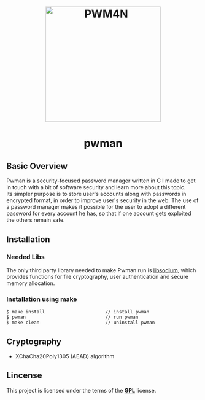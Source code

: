 <h1 align="center">
    <img width="300" alt="PWM4N" src="./.github/pwman_logo_\#2.svg">
</h1>

<h1 align="center">pwman</h1>

<!-- links and badges here -->

## Basic Overview

Pwman is a security-focused password manager written in C I made to get in touch with  a bit of
software security and learn more about this topic.  
Its simpler purpose is to store user's accounts along with passwords in encrypted format, in order
to improve user's security in the web. The use of a password manager makes it possible for the user
to adopt a different password for every account he has, so that if one account gets exploited the
others remain safe.

## Installation

### Needed Libs

The only third party library needed to make Pwman run is [libsodium](https://doc.libsodium.org/installation),
which provides functions for file cryptography, user authentication and secure memory allocation.

### Installation using make

```
$ make install                      // install pwman
$ pwman                             // run pwman
$ make clean                        // uninstall pwman
```

## Cryptography

- XChaCha20Poly1305 (AEAD) algorithm

<!--
The algorithm used to support file cryptography in pwman is XChaCha20Poly1305, an AEAD 
(Authenticated Encryption with Additional Data) algorithm.   
AEAD encryption aims to provide three security and privacy goals:  
- confidentiality  
- integrity  
- authenticity    

The algorithm is composed of two cryptographic primitives: XChaCha20 and Poly1305.

#### XChaCha20 - Confidentiality 

XChaCha20 is the most recent and secure evolution of ChaCha20, based on Salsa20, a symmetric stream 
cypher that performs ARX (add-rotate-XOR) operations on the given stream using 256-bit key and 192-bit 
nonce.   
It is usually preferred over AES for CPUs where AES acceleration is not supported due to its better
performance.

#### Poly1305 - Integrity and Authenticity

Poly1305 is a cryptographic MAC (Message Authentication Code) used to verify authenticity and data 
integrity of a message.  
It works similarly to a digital signature function, but using symmetric encryption: provided a key and 
an input string (in this case the plaintext), the function returns a unique hash value (*tag*) that gets 
appended at the end of the cyphertext. To verify integrity and authenticity of the message, the appended 
tag must match the one obtained by passing in the function the same key and the decrypted cyphertext. --> 


## Lincense

This project is licensed under the terms of the [**GPL**](https://github.com/some0necoding/pwman/blob/main/LICENSE.md) license.